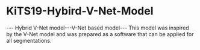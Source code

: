 # KiTS19-Hybird-V-Net-Model
--- Hybrid V-Net model---V-Net based model---
This model was inspired by the V-Net model and was prepared as a software that can be applied for all segmentations.
